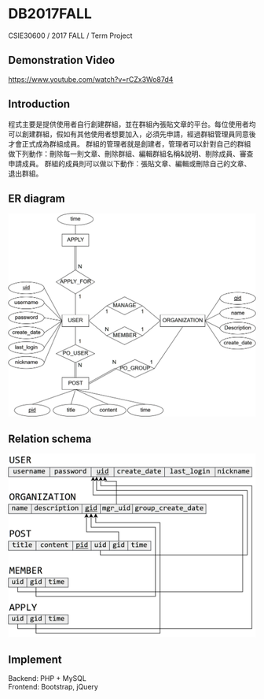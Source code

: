 # DB2017FALL
CSIE30600 / 2017 FALL / Term Project

## Demonstration Video
https://www.youtube.com/watch?v=rCZx3Wo87d4

## Introduction
程式主要是提供使用者自行創建群組，並在群組內張貼文章的平台。每位使用者均可以創建群組，假如有其他使用者想要加入，必須先申請，經過群組管理員同意後才會正式成為群組成員。
群組的管理者就是創建者，管理者可以針對自己的群組做下列動作：刪除每一則文章、刪除群組、編輯群組名稱&說明、剔除成員、審查申請成員。
群組的成員則可以做以下動作：張貼文章、編輯或刪除自己的文章、退出群組。

## ER diagram
![](images/ER_diagram.png)
## Relation schema
![](images/RelationSchema.png)
## Implement
Backend: PHP + MySQL <br>
Frontend: Bootstrap, jQuery

